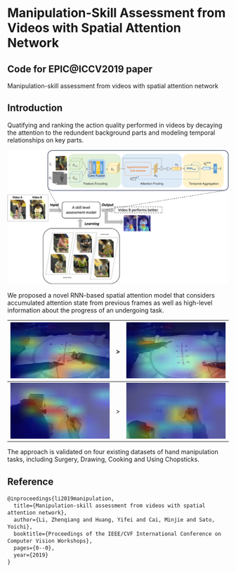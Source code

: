 # Manipulation-Skill Assessment from Videos with Spatial Attention Network

## Code for EPIC@ICCV2019 paper

Manipulation-skill assessment from videos with spatial attention network

## Introduction

Quatifying and ranking the action quality performed in videos by decaying the attention to the redundent background parts and modeling temporal relationships on key parts.

![framework](figs/Framework2.png)

We proposed a novel RNN-based spatial attention model that considers accumulated attention state from previous frames as well as high-level information about the progress of an undergoing task.


| ![Suturing_F5_Better](figs/Suturing_F5_Better.gif) | >    | ![Suturing_I5_Worse](figs/Suturing_I5_Worse.gif) |
| --- | ---- | --- |
| ![SonicDrawing_1_D5_Better](figs/SonicDrawing_1_D5_Better.gif) | >    | ![SonicDrawing_1_A1_Worse](figs/SonicDrawing_1_A1_Worse.gif) |

The approach is validated on four existing datasets of hand manipulation tasks, including Surgery, Drawing, Cooking and Using Chopsticks.


## Reference

```
@inproceedings{li2019manipulation,
  title={Manipulation-skill assessment from videos with spatial attention network},
  author={Li, Zhenqiang and Huang, Yifei and Cai, Minjie and Sato, Yoichi},
  booktitle={Proceedings of the IEEE/CVF International Conference on Computer Vision Workshops},
  pages={0--0},
  year={2019}
}
```
